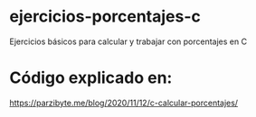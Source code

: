 # ejercicios-porcentajes-c
 Ejercicios básicos para calcular y trabajar con porcentajes en C

# Código explicado en:
https://parzibyte.me/blog/2020/11/12/c-calcular-porcentajes/
